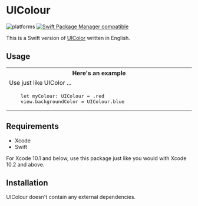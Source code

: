 # UIColour

![platforms](https://img.shields.io/badge/platforms-iOS-333333.svg) [![Swift Package Manager compatible](https://img.shields.io/badge/Swift%20Package%20Manager-compatible-brightgreen.svg)](https://github.com/apple/swift-package-manager)


This is a Swift version of [UIColor](https://developer.apple.com/documentation/uikit/uicolor) written in English.

## Usage

<table>
  <tr>
    <th width="30%">Here's an example</th>
  </tr>
  <tr>
    <td>Use just like UIColor ...</td>
  </tr>
  <tr>
    <td><div class="highlight highlight-source-swift"><pre>
    let myColour: UIColour = .red
    view.backgroundColor = UIColour.blue</pre></div></td>
  </tr>
</table>

## Requirements

* Xcode
* Swift

For Xcode 10.1 and below, use this package just like you would with Xcode 10.2 and above.

## Installation

UIColour doesn't contain any external dependencies.
